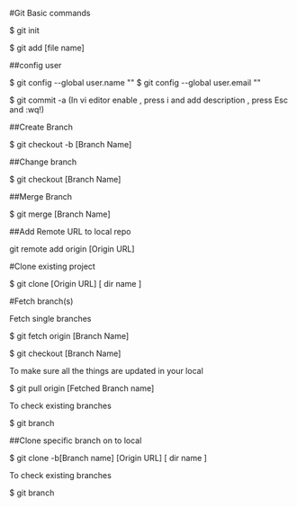 #Git Basic commands 

 $ git init

 $ git add [file name]


##config user

 $ git config --global user.name ""
 $ git config --global user.email "" 


 $ git commit -a (In vi editor enable , press i and add description , press Esc and :wq!)


##Create Branch

 $ git checkout -b [Branch Name]

##Change branch 

 $ git checkout [Branch Name] 


##Merge Branch

 $ git merge [Branch Name]


##Add Remote URL to local repo

 git remote add origin [Origin URL]
 
 
#Clone existing project

 $ git clone [Origin URL] [ dir name ]
 

#Fetch branch(s) 
 
 Fetch single branches
  
  $ git fetch origin [Branch Name]
 
  $ git checkout [Branch Name]
 
 To make sure all the things are updated in your local
 
  $ git pull origin [Fetched Branch name]
  
To check existing branches
  
  $ git branch
 
 ##Clone specific branch  on to local
 
 $ git clone -b[Branch name] [Origin URL] [ dir name ]
 
 To check existing branches
  
  $ git branch
 







